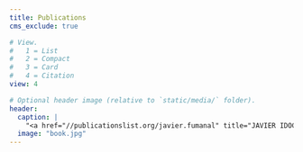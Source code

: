 ```yaml
---
title: Publications
cms_exclude: true

# View.
#   1 = List
#   2 = Compact
#   3 = Card
#   4 = Citation
view: 4

# Optional header image (relative to `static/media/` folder).
header:
  caption: |
    "<a href="//publicationslist.org/javier.fumanal" title="JAVIER IDOCIN - publications list">publications list</a>"
  image: "book.jpg"
---
```

